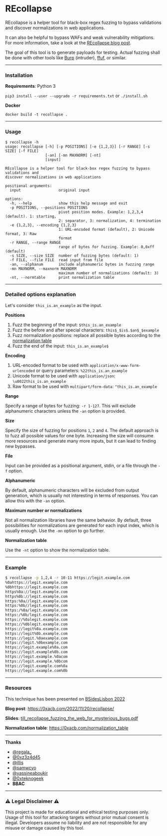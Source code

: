 # REcollapse

REcollapse is a helper tool for black-box regex fuzzing to bypass validations and discover normalizations in web applications.

It can also be helpful to bypass WAFs and weak vulnerability mitigations. For more information, take a look at the [REcollapse blog post](https://0xacb.com/2022/11/20/recollapse/).

The goal of this tool is to generate payloads for testing. Actual fuzzing shall be done with other tools like [Burp](https://portswigger.net/burp) (intruder), [ffuf](https://github.com/ffuf/ffuf), or similar.

---------------

### Installation

**Requirements**: Python 3

`pip3 install --user --upgrade -r requirements.txt` or `./install.sh`

**Docker**

`docker build -t recollapse .`

---------------

### Usage
```
$ recollapse -h
usage: recollapse [-h] [-p POSITIONS] [-e {1,2,3}] [-r RANGE] [-s SIZE] [-f FILE]
                  [-an] [-mn MAXNORM] [-nt]
                  [input]

REcollapse is a helper tool for black-box regex fuzzing to bypass validations and
discover normalizations in web applications

positional arguments:
  input                 original input

options:
  -h, --help            show this help message and exit
  -p POSITIONS, --positions POSITIONS
                        pivot position modes. Example: 1,2,3,4 (default). 1: starting,
                        2: separator, 3: normalization, 4: termination
  -e {1,2,3}, --encoding {1,2,3}
                        1: URL-encoded format (default), 2: Unicode format, 3: Raw
                        format
  -r RANGE, --range RANGE
                        range of bytes for fuzzing. Example: 0,0xff (default)
  -s SIZE, --size SIZE  number of fuzzing bytes (default: 1)
  -f FILE, --file FILE  read input from file
  -an, --alphanum       include alphanumeric bytes in fuzzing range
  -mn MAXNORM, --maxnorm MAXNORM
                        maximum number of normalizations (default: 3)
  -nt, --normtable      print normalization table
```

---------------

### Detailed options explanation

Let's consider `this_is.an_example` as the input.

**Positions**

1. Fuzz the beginning of the input: `$this_is.an_example`
2. Fuzz the before and after special characters: `this$_$is$.$an$_$example`
3. Fuzz normalization positions: replace all possible bytes according to the [normalization table](https://0xacb.com/normalization_table)
4. Fuzz the end of the input: `this_is.an_example$`

**Encoding**

1. URL-encoded format to be used with `application/x-www-form-urlencoded` or query parameters: `%22this_is.an_example`
2. Unicode format to be used with `application/json`: `\u0022this_is.an_example`
3. Raw format to be used with `multipart/form-data`: `"this_is.an_example`

**Range**

Specify a range of bytes for fuzzing: `-r 1-127`. This will exclude alphanumeric characters unless the `-an` option is provided.

**Size**

Specify the size of fuzzing for positions `1`, `2` and `4`. The default approach is to fuzz all possible values for one byte. Increasing the size will consume more resources and generate many more inputs, but it can lead to finding new bypasses.

**File**

Input can be provided as a positional argument, stdin, or a file through the `-f` option.

**Alphanumeric**

By default, alphanumeric characters will be excluded from output generation, which is usually not interesting in terms of responses. You can allow this with the `-an` option.

**Maximum number or normalizations**

Not all normalization libraries have the same behavior. By default, three possibilities for normalizations are generated for each input index, which is usually enough. Use the `-mn` option to go further.

**Normalization table**

Use the `-nt` option to show the normalization table.

---------------

### Example

```bash
$ recollapse -p 1,2,4 -r 10-11 https://legit.example.com
%0ahttps://legit.example.com
%0bhttps://legit.example.com
https%0a://legit.example.com
https%0b://legit.example.com
https:%0a//legit.example.com
https:%0b//legit.example.com
https:/%0a/legit.example.com
https:/%0b/legit.example.com
https://%0alegit.example.com
https://%0blegit.example.com
https://legit%0a.example.com
https://legit%0b.example.com
https://legit.%0aexample.com
https://legit.%0bexample.com
https://legit.example%0a.com
https://legit.example%0b.com
https://legit.example.%0acom
https://legit.example.%0bcom
https://legit.example.com%0a
https://legit.example.com%0b
```

---------------

### Resources

This technique has been presented on [BSidesLisbon 2022](https://bsideslisbon.org/)

**Blog post**: https://0xacb.com/2022/11/20/recollapse/

**Slides**: [till_recollapse_fuzzing_the_web_for_mysterious_bugs.pdf](https://github.com/0xacb/recollapse/blob/main/till_recollapse_fuzzing_the_web_for_mysterious_bugs.pdf)

**Normalization table**: https://0xacb.com/normalization_table

---------------

**Thanks**

- [@regala_](https://twitter.com/regala_)
- [@0xz3z4d45](https://twitter.com/0xz3z4d45)
- [@jllis](https://twitter.com/jllis)
- [@samwcyo](https://twitter.com/samwcyo)
- [@yassineaboukir](https://twitter.com/yassineaboukir)
- [@0xteknogeek](https://twitter.com/0xteknogeek)
- **BBAC**

---------------

### ⚠ Legal Disclaimer ⚠

This project is made for educational and ethical testing purposes only. Usage of this tool for attacking targets without prior mutual consent is illegal. Developers assume no liability and are not responsible for any misuse or damage caused by this tool.
